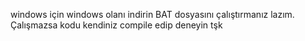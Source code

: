 windows için windows olanı indirin 
BAT dosyasını çalıştırmanız lazım. 
Çalışmazsa kodu kendiniz compile edip deneyin tşk
